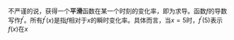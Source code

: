 不严谨的说，获得一个**平滑**函数在某一个时刻的变化率，即为求导。函数$f$的导数写作$f^{\prime}$。所有$f^{\prime}(x)$是指$f$相对于$x$的瞬时变化率。具体而言，当$x=5$时，$f^{\prime}(5)$表示$f(x)$在$x$